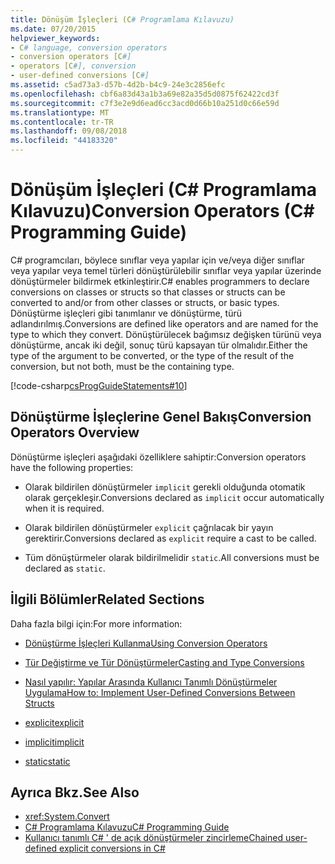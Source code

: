 ```yaml
---
title: Dönüşüm İşleçleri (C# Programlama Kılavuzu)
ms.date: 07/20/2015
helpviewer_keywords:
- C# language, conversion operators
- conversion operators [C#]
- operators [C#], conversion
- user-defined conversions [C#]
ms.assetid: c5ad73a3-d57b-4d2b-b4c9-24e3c2856efc
ms.openlocfilehash: cbf6a83d43a1b3a69e82a35d5d0875f62422cd3f
ms.sourcegitcommit: c7f3e2e9d6ead6cc3acd0d66b10a251d0c66e59d
ms.translationtype: MT
ms.contentlocale: tr-TR
ms.lasthandoff: 09/08/2018
ms.locfileid: "44183320"
---
```

# <a name="conversion-operators-c-programming-guide"></a><span data-ttu-id="59da8-102">Dönüşüm İşleçleri (C# Programlama Kılavuzu)</span><span class="sxs-lookup"><span data-stu-id="59da8-102">Conversion Operators (C# Programming Guide)</span></span>
<span data-ttu-id="59da8-103">C# programcıları, böylece sınıflar veya yapılar için ve/veya diğer sınıflar veya yapılar veya temel türleri dönüştürülebilir sınıflar veya yapılar üzerinde dönüştürmeler bildirmek etkinleştirir.</span><span class="sxs-lookup"><span data-stu-id="59da8-103">C# enables programmers to declare conversions on classes or structs so that classes or structs can be converted to and/or from other classes or structs, or basic types.</span></span> <span data-ttu-id="59da8-104">Dönüştürme işleçleri gibi tanımlanır ve dönüştürme, türü adlandırılmış.</span><span class="sxs-lookup"><span data-stu-id="59da8-104">Conversions are defined like operators and are named for the type to which they convert.</span></span> <span data-ttu-id="59da8-105">Dönüştürülecek bağımsız değişken türünü veya dönüştürme, ancak iki değil, sonuç türü kapsayan tür olmalıdır.</span><span class="sxs-lookup"><span data-stu-id="59da8-105">Either the type of the argument to be converted, or the type of the result of the conversion, but not both, must be the containing type.</span></span>  
  
 [!code-csharp[csProgGuideStatements#10](../../../csharp/programming-guide/classes-and-structs/codesnippet/CSharp/conversion-operators_1.cs)]  
  
## <a name="conversion-operators-overview"></a><span data-ttu-id="59da8-106">Dönüştürme İşleçlerine Genel Bakış</span><span class="sxs-lookup"><span data-stu-id="59da8-106">Conversion Operators Overview</span></span>  
 <span data-ttu-id="59da8-107">Dönüştürme işleçleri aşağıdaki özelliklere sahiptir:</span><span class="sxs-lookup"><span data-stu-id="59da8-107">Conversion operators have the following properties:</span></span>  
  
-   <span data-ttu-id="59da8-108">Olarak bildirilen dönüştürmeler `implicit` gerekli olduğunda otomatik olarak gerçekleşir.</span><span class="sxs-lookup"><span data-stu-id="59da8-108">Conversions declared as `implicit` occur automatically when it is required.</span></span>  
  
-   <span data-ttu-id="59da8-109">Olarak bildirilen dönüştürmeler `explicit` çağrılacak bir yayın gerektirir.</span><span class="sxs-lookup"><span data-stu-id="59da8-109">Conversions declared as `explicit` require a cast to be called.</span></span>  
  
-   <span data-ttu-id="59da8-110">Tüm dönüştürmeler olarak bildirilmelidir `static`.</span><span class="sxs-lookup"><span data-stu-id="59da8-110">All conversions must be declared as `static`.</span></span>  
  
## <a name="related-sections"></a><span data-ttu-id="59da8-111">İlgili Bölümler</span><span class="sxs-lookup"><span data-stu-id="59da8-111">Related Sections</span></span>  
 <span data-ttu-id="59da8-112">Daha fazla bilgi için:</span><span class="sxs-lookup"><span data-stu-id="59da8-112">For more information:</span></span>  
  
-   [<span data-ttu-id="59da8-113">Dönüştürme İşleçleri Kullanma</span><span class="sxs-lookup"><span data-stu-id="59da8-113">Using Conversion Operators</span></span>](../../../csharp/programming-guide/statements-expressions-operators/using-conversion-operators.md)  
  
-   [<span data-ttu-id="59da8-114">Tür Değiştirme ve Tür Dönüştürmeler</span><span class="sxs-lookup"><span data-stu-id="59da8-114">Casting and Type Conversions</span></span>](../../../csharp/programming-guide/types/casting-and-type-conversions.md)  
  
-   [<span data-ttu-id="59da8-115">Nasıl yapılır: Yapılar Arasında Kullanıcı Tanımlı Dönüştürmeler Uygulama</span><span class="sxs-lookup"><span data-stu-id="59da8-115">How to: Implement User-Defined Conversions Between Structs</span></span>](../../../csharp/programming-guide/statements-expressions-operators/how-to-implement-user-defined-conversions-between-structs.md)  
  
-   [<span data-ttu-id="59da8-116">explicit</span><span class="sxs-lookup"><span data-stu-id="59da8-116">explicit</span></span>](../../../csharp/language-reference/keywords/explicit.md)  
  
-   [<span data-ttu-id="59da8-117">implicit</span><span class="sxs-lookup"><span data-stu-id="59da8-117">implicit</span></span>](../../../csharp/language-reference/keywords/implicit.md)  
  
-   [<span data-ttu-id="59da8-118">static</span><span class="sxs-lookup"><span data-stu-id="59da8-118">static</span></span>](../../../csharp/language-reference/keywords/static.md)  
  
## <a name="see-also"></a><span data-ttu-id="59da8-119">Ayrıca Bkz.</span><span class="sxs-lookup"><span data-stu-id="59da8-119">See Also</span></span>

- <xref:System.Convert>  
- [<span data-ttu-id="59da8-120">C# Programlama Kılavuzu</span><span class="sxs-lookup"><span data-stu-id="59da8-120">C# Programming Guide</span></span>](../../../csharp/programming-guide/index.md)  
- [<span data-ttu-id="59da8-121">Kullanıcı tanımlı C# ' de açık dönüştürmeler zincirleme</span><span class="sxs-lookup"><span data-stu-id="59da8-121">Chained user-defined explicit conversions in C#</span></span>](https://blogs.msdn.microsoft.com/ericlippert/2007/04/16/chained-user-defined-explicit-conversions-in-c/)
